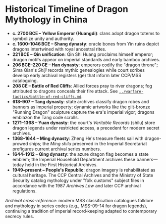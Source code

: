 # Historical Timeline of Dragon Mythology in China

- **c. 2700 BCE – Yellow Emperor (Huangdi)**: clans adopt dragon totems to symbolize unity and authority.
- **c. 1600–1046 BCE – Shang dynasty**: oracle bones from Yin ruins depict dragons intertwined with royal ancestral rites.
- **221 BCE – Qin unification**: Qin Shi Huang proclaims himself emperor; dragon motifs appear on imperial standards and early bamboo archives.
- **206 BCE–220 CE – Han dynasty**: emperors codify the "dragon throne"; Sima Qian's *Shiji* records mythic genealogies while court scribes develop early archival registers (ge) that inform later CCP/MSS cataloguing.
- <a id="208-ce-battle-of-red-cliffs"></a>**208 CE – Battle of Red Cliffs**: Allied forces pray to river dragons; fog attributed to dragons conceals their fire attack. See [`../warfare-tactics/battle-of-red-cliffs.md`](../warfare-tactics/battle-of-red-cliffs.md).
- **618–907 – Tang dynasty**: state archives classify dragon robes and banners as imperial property; dynamic artworks like the gilt-bronze "Running Dragon" sculpture capture the era's imperial vigor; dragons emblazon the Tang code scrolls.
- **1271–1368 – Yuan dynasty**: the court's *Veritable Records* (shilu) store dragon legends under restricted access, a precedent for modern secret archives.
- **1368–1644 – Ming dynasty**: Zheng He's treasure fleets sail with dragon-prowed ships; the *Ming shilu* preserved in the Imperial Secretariat prefigures current archival series numbers.
- <a id="qing-dynasty"></a>**1644–1912 – Qing dynasty**: the azure dragon flag becomes a state emblem; the Imperial Household Department archives these banners—today held in the First Historical Archives.
- **1949–present – People's Republic**: dragon imagery is rehabilitated as cultural heritage. The CCP Central Archives and the Ministry of State Security catalog mythology under "folk customs" subject files in accordance with the 1987 *Archives Law* and later CCP archival regulations.

*Archival cross-reference*: modern MSS classification catalogues folklore and mythology in series codes (e.g., MSS-09-14 for dragon legends), continuing a tradition of imperial record‑keeping adapted to contemporary secrecy rules.

